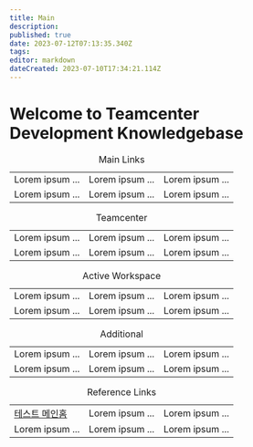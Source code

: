 ```yaml
---
title: Main
description: 
published: true
date: 2023-07-12T07:13:35.340Z
tags: 
editor: markdown
dateCreated: 2023-07-10T17:34:21.114Z
---
```


# Welcome to Teamcenter Development Knowledgebase

<table class="docuLinks" border="0" width="100%">
  <caption>Main Links</caption>
 	<tr>
    <td>Lorem ipsum ...</td>
    <td>Lorem ipsum ...</td>
    <td>Lorem ipsum ...</td>
 	</tr>
 	<tr>
    <td>Lorem ipsum ...</td>
    <td>Lorem ipsum ...</td>
    <td>Lorem ipsum ...</td>
 	</tr>
</table>

<table class="docuLinks" border="0" width="100%">
  <caption>Teamcenter</caption>
 	<tr>
    <td>Lorem ipsum ...</td>
    <td>Lorem ipsum ...</td>
    <td>Lorem ipsum ...</td>
 	</tr>
 	<tr>
    <td>Lorem ipsum ...</td>
    <td>Lorem ipsum ...</td>
    <td>Lorem ipsum ...</td>
 	</tr>
</table>

<table class="docuLinks" border="0" width="100%">
  <caption>Active Workspace</caption>
 	<tr>
    <td>Lorem ipsum ...</td>
    <td>Lorem ipsum ...</td>
    <td>Lorem ipsum ...</td>
 	</tr>
 	<tr>
    <td>Lorem ipsum ...</td>
    <td>Lorem ipsum ...</td>
    <td>Lorem ipsum ...</td>
 	</tr>
</table>

<table class="docuLinks" border="0" width="100%">
  <caption>Additional</caption>
 	<tr>
    <td>Lorem ipsum ...</td>
    <td>Lorem ipsum ...</td>
    <td>Lorem ipsum ...</td>
 	</tr>
 	<tr>
    <td>Lorem ipsum ...</td>
    <td>Lorem ipsum ...</td>
    <td>Lorem ipsum ...</td>
 	</tr>
</table>

<table class="docuLinks" border="0" width="100%">
  <caption>Reference Links</caption>
 	<tr>
    <td><a href="/ko/home">테스트 메인홈</a></td>
    <td>Lorem ipsum ...</td>
    <td>Lorem ipsum ...</td>
 	</tr>
 	<tr>
    <td>Lorem ipsum ...</td>
    <td>Lorem ipsum ...</td>
    <td>Lorem ipsum ...</td>
 	</tr>
</table>